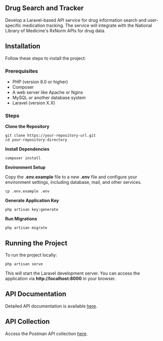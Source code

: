 ## **Drug Search and Tracker**

Develop a Laravel-based API service for drug information search and user-specific medication tracking. The service will integrate with the National Library of Medicine's RxNorm APIs for drug data.

## **Installation**

Follow these steps to install the project:

### **Prerequisites**

*   PHP (version 8.0 or higher)
*   Composer
*   A web server like Apache or Nginx
*   MySQL or another database system
*   Laravel (version X.X)

### **Steps**

**Clone the Repository**

```plaintext
git clone https://your-repository-url.git
cd your-repository-directory
```

**Install Dependencies**

```plaintext
composer install
```

**Environment Setup**

Copy the **.env.example** file to a new **.env** file and configure your environment settings, including database, mail, and other services.

```plaintext
cp .env.example .env
```

**Generate Application Key**

```plaintext
php artisan key:generate
```

**Run Migrations**

```plaintext
php artisan migrate
```

## **Running the Project**

To run the project locally:

```plaintext
php artisan serve
```

This will start the Laravel development server. You can access the application via **http://localhost:8000** in your browser.

## **API Documentation**

Detailed API documentation is available [here](https://documenter.getpostman.com/view/21443911/2s9Ykhfidz).

## **API Collection**

Access the Postman API collection [here](https://api.postman.com/collections/21443911-12fd38e9-7348-458c-8adb-aac2a02a002f?access_key=PMAT-01HH9K539HSXC0XQT9762BNFC5).
